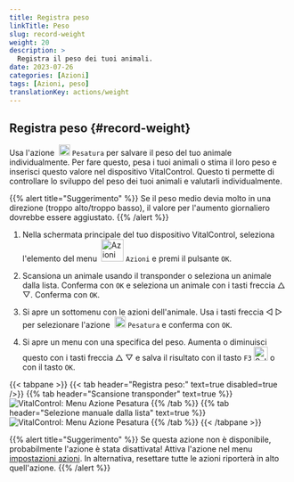 ```yaml
---
title: Registra peso
linkTitle: Peso
slug: record-weight
weight: 20
description: >
  Registra il peso dei tuoi animali.
date: 2023-07-26
categories: [Azioni]
tags: [Azioni, peso]
translationKey: actions/weight
---
```


## Registra peso {#record-weight}
Usa l'azione &nbsp;<img src="/icons/actions/weight.svg" width="20" align="bottom" alt="Pesatura" /> `Pesatura` per salvare il peso del tuo animale individualmente. Per fare questo, pesa i tuoi animali o stima il loro peso e inserisci questo valore nel dispositivo VitalControl. Questo ti permette di controllare lo sviluppo del peso dei tuoi animali e valutarli individualmente.

{{% alert title="Suggerimento" %}}
Se il peso medio devia molto in una direzione (troppo alto/troppo basso), il valore per l'aumento giornaliero dovrebbe essere aggiustato.
{{% /alert %}}

1. Nella schermata principale del tuo dispositivo VitalControl, seleziona l'elemento del menu &nbsp;<img src="/icons/actions.svg" width="40" align="bottom" alt="Azioni" /> `Azioni` e premi il pulsante `OK`.

2. Scansiona un animale usando il transponder o seleziona un animale dalla lista. Conferma con `OK` e seleziona un animale con i tasti freccia △ ▽. Conferma con `OK`.

3. Si apre un sottomenu con le azioni dell'animale. Usa i tasti freccia ◁ ▷ per selezionare l'azione &nbsp;<img src="/icons/actions/weight.svg" width="20" align="bottom" alt="Pesatura" /> `Pesatura` e conferma con `OK`.

4. Si apre un menu con una specifica del peso. Aumenta o diminuisci questo con i tasti freccia △ ▽ e salva il risultato con il tasto `F3` <img src="/icons/footer/save.svg" width="25" align="bottom" alt="Salva" /> o con il tasto `OK`.

{{< tabpane >}}
{{< tab header="Registra peso:" text=true disabled=true />}}
{{% tab header="Scansione transponder" text=true %}}
  ![VitalControl: Menu Azione Pesatura](../images/weighing-scan.png "Pesatura")
{{% /tab %}}
{{% tab header="Selezione manuale dalla lista" text=true %}}
  ![VitalControl: Menu Azione Pesatura](../images/weighing.png "Pesatura")
{{% /tab %}}
{{< /tabpane >}}

{{% alert title="Suggerimento" %}}
Se questa azione non è disponibile, probabilmente l'azione è stata disattivata! Attiva l'azione nel menu [impostazioni azioni](../settings/). In alternativa, resettare tutte le azioni riporterà in alto quell'azione.
{{% /alert %}}


